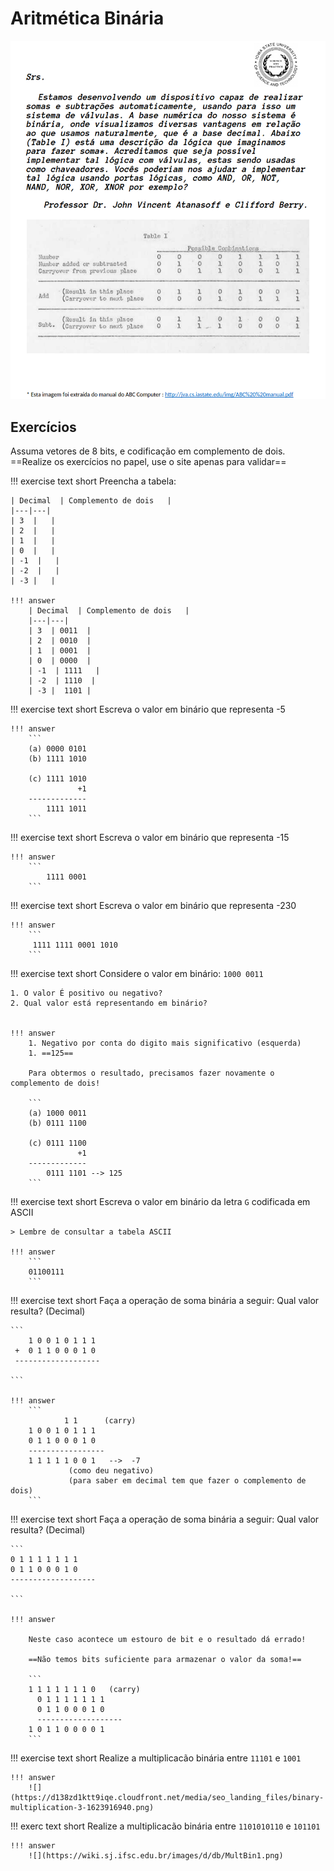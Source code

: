 # Aritmética Binária

![](figs/aritmetica-booleana-capa.png)

## Exercícios


Assuma vetores de 8 bits, e codificação em complemento de dois. ==Realize os exercícios no papel, use o site apenas para validar==

!!! exercise text short
    Preencha a tabela:
    
    | Decimal  | Complemento de dois   |
    |---|---|
    | 3  |   |
    | 2  |   |
    | 1  |   |
    | 0  |   |
    | -1  |   |
    | -2  |   |
    | -3 |   |
    
    !!! answer
        | Decimal  | Complemento de dois   |
        |---|---|
        | 3  | 0011  |
        | 2  | 0010  |
        | 1  | 0001  |
        | 0  | 0000  |
        | -1  | 1111   |
        | -2  | 1110  |
        | -3 |  1101 |
  

!!! exercise text short
    Escreva o valor em binário que representa -5
    
    !!! answer
        ```
        (a) 0000 0101
        (b) 1111 1010
        
        (c) 1111 1010
                   +1
        -------------
            1111 1011
        ```

!!! exercise text short
    Escreva o valor em binário que representa -15
    
    !!! answer
        ```
            1111 0001
        ```

!!! exercise text short
    Escreva o valor em binário que representa -230
    
    !!! answer
        ```
         1111 1111 0001 1010
        ```

!!! exercise text short
    Considere o valor em binário: `1000 0011`
    
    1. O valor É positivo ou negativo?
    2. Qual valor está representando em binário?  
    
    
    !!! answer
        1. Negativo por conta do digito mais significativo (esquerda)
        1. ==125==
        
        Para obtermos o resultado, precisamos fazer novamente o complemento de dois!
        
        ```
        (a) 1000 0011
        (b) 0111 1100
        
        (c) 0111 1100
                   +1
        -------------
            0111 1101 --> 125
        ```

!!! exercise text short
    Escreva o valor em binário da letra `G` codificada em ASCII
    
    > Lembre de consultar a tabela ASCII
    
    !!! answer
        ```
        01100111
        ```
        
!!! exercise text short
    Faça a operação de soma binária a seguir: Qual valor resulta? (Decimal)
    
    ```
        1 0 0 1 0 1 1 1
     +  0 1 1 0 0 0 1 0
     ------------------- 
     
    ```
    
    !!! answer
        ```
                1 1      (carry)
        1 0 0 1 0 1 1 1
        0 1 1 0 0 0 1 0
        -----------------
        1 1 1 1 1 0 0 1   -->  -7 
                 (como deu negativo)
                 (para saber em decimal tem que fazer o complemento de dois) 
        ```
    
        
!!! exercise text short
    Faça a operação de soma binária a seguir: Qual valor resulta? (Decimal)
    
    ```
    0 1 1 1 1 1 1 1
    0 1 1 0 0 0 1 0
    ------------------- 
     
    ```
    
    !!! answer
    
        Neste caso acontece um estouro de bit e o resultado dá errado! 
        
        ==Não temos bits suficiente para armazenar o valor da soma!==
    
        ```
        1 1 1 1 1 1 1 0   (carry)
          0 1 1 1 1 1 1 1
          0 1 1 0 0 0 1 0
          ------------------- 
        1 0 1 1 0 0 0 0 1
        ```

!!! exercise text short
    Realize a multiplicacão binária entre `11101` e `1001`
 
    !!! answer
        ![](https://d138zd1ktt9iqe.cloudfront.net/media/seo_landing_files/binary-multiplication-3-1623916940.png)

!!! exerc text short
    Realize a multiplicacão binária entre `1101010110` e `101101`
 
    !!! answer
        ![](https://wiki.sj.ifsc.edu.br/images/d/db/MultBin1.png)
        
    
